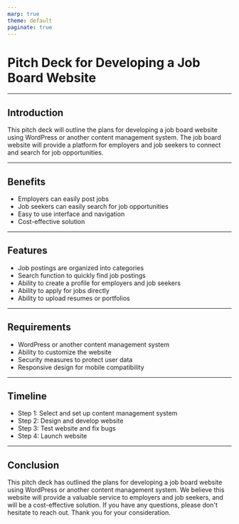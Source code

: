 ```yaml
---
marp: true
theme: default
paginate: true
---
```

# Pitch Deck for Developing a Job Board Website

---
## Introduction

This pitch deck will outline the plans for developing a job board website using WordPress or another content management system. The job board website will provide a platform for employers and job seekers to connect and search for job opportunities.

---
## Benefits

* Employers can easily post jobs
* Job seekers can easily search for job opportunities
* Easy to use interface and navigation
* Cost-effective solution

---
## Features

* Job postings are organized into categories
* Search function to quickly find job postings
* Ability to create a profile for employers and job seekers
* Ability to apply for jobs directly
* Ability to upload resumes or portfolios

---
## Requirements

* WordPress or another content management system
* Ability to customize the website
* Security measures to protect user data
* Responsive design for mobile compatibility

---
## Timeline

* Step 1: Select and set up content management system
* Step 2: Design and develop website
* Step 3: Test website and fix bugs
* Step 4: Launch website

---
## Conclusion

This pitch deck has outlined the plans for developing a job board website using WordPress or another content management system. We believe this website will provide a valuable service to employers and job seekers, and will be a cost-effective solution. If you have any questions, please don't hesitate to reach out. Thank you for your consideration.
  
